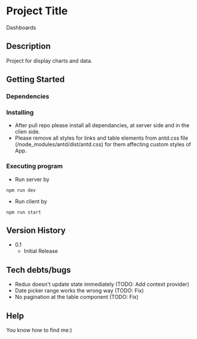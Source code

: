 # Project Title

Dashboards

## Description

Project for display charts and data.

## Getting Started

### Dependencies

### Installing

- After pull repo please install all dependancies, at server side and in the clien side.
- Please remove all styles for links and table elements from antd.css file (/node_modules/antd/dist/antd.css) for them affecting custom styles of App.

### Executing program

- Run server by

```
npm run dev
```

- Run client by

```
npm run start
```

## Version History

- 0.1
  - Initial Release

## Tech debts/bugs

- Redux doesn't update state immediately (TODO: Add context provider)
- Date picker range works the wrong way (TODO: Fix)
- No pagination at the table component (TODO: Fix)

## Help

You know how to find me:)
